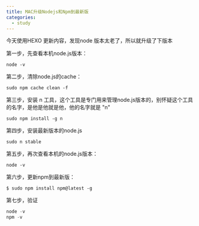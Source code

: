 ```yaml
---
title: MAC升级Nodejs和Npm到最新版
categories:
  - study
---
```

今天使用HEXO  更新内容，发现node 版本太老了，所以就升级了下版本

第一步，先查看本机node.js版本：

```
node -v
```

第二步，清除node.js的cache：

```
sudo npm cache clean -f
```

第三步，安装 n 工具，这个工具是专门用来管理node.js版本的，别怀疑这个工具的名字，是他是他就是他，他的名字就是 "n"

```
sudo npm install -g n
```

第四步，安装最新版本的node.js

```
sudo n stable
```

第五步，再次查看本机的node.js版本：

```
node -v
```

第六步，更新npm到最新版：

```
$ sudo npm install npm@latest -g
```

第七步，验证



```js
node -v
npm -v
```

 

